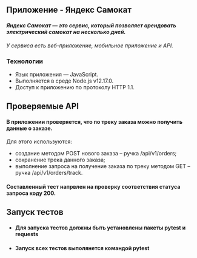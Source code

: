 ﻿## Приложение - Яндекс Самокат

#### _Яндекс Самокат — это сервис, который позволяет арендовать электрический самокат на несколько дней._
_У сервиса есть веб-приложение, мобильное приложение и API._

### Технологии

- Язык приложения — JavaScript.
- Выполняется в среде Node.js v12.17.0.
- Доступ к приложению по протоколу HTTP 1.1.

## Проверяемые API

#### В приложении проверяется, что по треку заказа можно получить данные о заказе.
 Для этого используются:
 - создание методом POST нового заказа – ручка /api/v1/orders;
 - сохранение трека данного заказа;
 - выполнение запроса на получение заказа по треку методом GET – ручка /api/v1/orders/track.
 
#### Составленный тест напрвлен на проверку соответствия статуса запроса коду 200. 

## Запуск тестов
- #### Для запуска тестов должны быть установлены пакеты pytest и requests
- #### Запуск всех тестов выполянется командой pytest